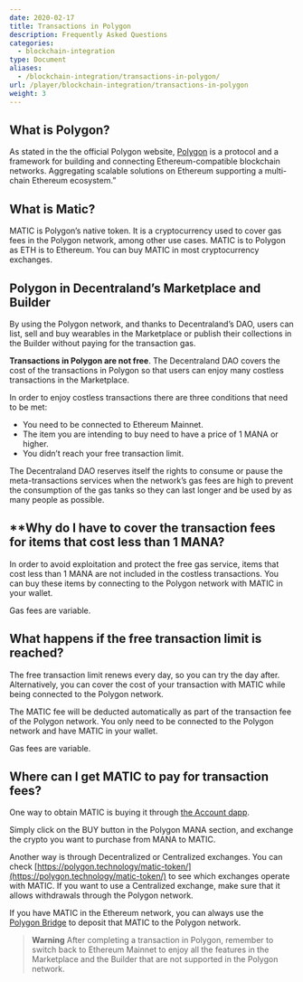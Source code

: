```yaml
---
date: 2020-02-17
title: Transactions in Polygon
description: Frequently Asked Questions
categories:
  - blockchain-integration
type: Document
aliases:
  - /blockchain-integration/transactions-in-polygon/
url: /player/blockchain-integration/transactions-in-polygon
weight: 3
---
```


## What is Polygon?

As stated in the the official Polygon website, [Polygon](https://polygon.technology/) is a protocol and a framework for building and connecting Ethereum-compatible blockchain networks. Aggregating scalable solutions on Ethereum supporting a multi-chain Ethereum ecosystem.”

## What is Matic?

MATIC is Polygon’s native token. It is a cryptocurrency used to cover gas fees in the Polygon network, among other use cases. MATIC is to Polygon as ETH is to Ethereum.
You can buy MATIC in most cryptocurrency exchanges.

## Polygon in Decentraland’s Marketplace and Builder

By using the Polygon network, and thanks to Decentraland’s DAO, users can list, sell and buy wearables in the Marketplace or publish their collections in the Builder without paying for the transaction gas. 

**Transactions in Polygon are not free**. The Decentraland DAO covers the cost of the transactions in Polygon so that users can enjoy many costless transactions in the Marketplace.  

In order to enjoy costless transactions there are three conditions that need to be met:

- You need to be connected to Ethereum Mainnet.
- The item you are intending to buy need to have a price of 1 MANA or higher.
- You didn’t reach your free transaction limit.

The Decentraland DAO reserves itself the rights to consume or pause the meta-transactions services when the network’s gas fees are high to prevent the consumption of the gas tanks so they can last longer and be used by as many people as possible.

## **Why do I have to cover the transaction fees for items that cost less than 1 MANA?

In order to avoid exploitation and protect the free gas service, items that cost less than 1 MANA are not included in the costless transactions. You can buy these items by connecting to the Polygon network with MATIC in your wallet.

Gas fees are variable.

## What happens if the free transaction limit is reached?

The free transaction limit renews every day, so you can try the day after. Alternatively, you can cover the cost of your transaction with MATIC while being connected to the Polygon network.

The MATIC fee will be deducted automatically as part of the transaction fee of the Polygon network. You only need to be connected to the Polygon network and have MATIC in your wallet.

Gas fees are variable.

## Where can I get MATIC to pay for transaction fees?

One way to obtain MATIC is buying it through [the Account dapp](https://account.decentraland.org/).

Simply click on the BUY button in the Polygon MANA section, and exchange the crypto you want to purchase from MANA to MATIC.

Another way is through Decentralized or Centralized exchanges. You can check [https://polygon.technology/matic-token/](https://polygon.technology/matic-token/) to see which exchanges operate with MATIC. If you want to use a Centralized exchange, make sure that it allows withdrawals through the Polygon network.

If you have MATIC in the Ethereum network, you can always use the [Polygon Bridge](https://wallet.polygon.technology/bridge/) to deposit that MATIC to the Polygon network.

> **Warning**
> After completing a transaction in Polygon, remember to switch back to Ethereum Mainnet to enjoy all the features in the Marketplace and the Builder that are not supported in the Polygon network.
